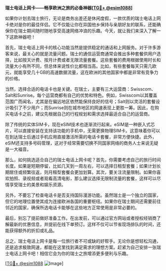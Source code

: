 **瑞士电话上网卡——畅享欧洲之旅的必备神器[[TG💪+ @esim1088](https://t.me/s/esim1088)]**

如果你计划去瑞士旅行，无论是商务出差还是休闲度假，一款优质的瑞士电话上网卡绝对是你的最佳伴侣。它不仅能让你在异国他乡保持与亲朋好友的联系，还能确保你在瑞士期间随时随地享受高速网络冲浪的乐趣。今天，就让我们来深入了解一下这款神器吧！

首先，瑞士电话上网卡的核心功能当然是提供稳定的通话和上网服务。对于许多游客来说，最关心的就是流量问题。瑞士的通信运营商通常会推出多种套餐供用户选择，比如按天计费、按月计费或者无限流量套餐。这些套餐的费用根据使用时长和流量大小有所不同，但总体来说性价比都相当高。比如，有些套餐每天只需几欧元，就能享受几十GB的高速数据流量，这在欧洲的其他国家中都是非常有竞争力的价格。

当然，选择合适的电话卡也是关键。在瑞士，主要有三大运营商：Swisscom、Salt和Sunrise。每个运营商都有自己的优势和特色。例如，Swisscom以其覆盖范围广而闻名，尤其是在偏远地区依然能保持良好的信号；Salt则以灵活的套餐设计吸引了不少用户；而Sunrise则在城市地区的网速表现上更胜一筹。因此，在购买电话卡之前，建议先根据自己的行程规划和需求选择最适合自己的运营商。

除了传统的实体SIM卡，现在eSIM技术也逐渐流行起来。eSIM是一种嵌入式芯片，可以直接安装在支持该功能的手机中，无需更换物理SIM卡。这意味着你可以在到达瑞士后通过手机应用直接激活所需的电话卡套餐，非常方便快捷。此外，eSIM还支持多号码管理，这对于经常需要切换不同国家网络的商务人士来说无疑是一大福音。

那么，如何挑选适合自己的瑞士电话上网卡呢？首先，你需要考虑自己的旅行时间长度。如果是短期停留，比如几天到一周左右，可以选择日租型套餐；如果计划长期居住或频繁往返，则月租型套餐会更加划算。其次，要关注流量限制。如果你喜欢拍照、录视频或者观看高清电影，那么建议选择无限制流量的套餐，这样可以尽情享受瑞士的美景和娱乐资源。

另外，不要忘了检查电话卡是否支持国际漫游功能。虽然瑞士是一个独立的国家，但它的地理位置使其成为连接欧洲各国的重要枢纽。如果你在瑞士期间还需要前往邻近的国家，确保所选电话卡能够在这些地方正常使用是非常必要的。

最后，别忘了提前做好准备工作。在出发前，可以通过官方网站或者授权经销商了解最新的优惠信息，并提前在线下单预订。这样不仅可以节省现场排队的时间，还能获得额外的折扣或礼品。

总之，瑞士电话上网卡是每一位旅行者不可或缺的好帮手。无论你是想轻松沟通，还是追求极致网速，都能在这里找到满足需求的理想方案。赶紧为自己安排一张瑞士电话上网卡吧！相信它会为你的瑞士之旅增添更多便利与乐趣。

[[TG💪+ @esim1088](https://t.me/s/esim1088) ![Image](https://i.postimg.cc/4NQfJmqS/Snipaste-2025-05-13-00-14-12.png)]